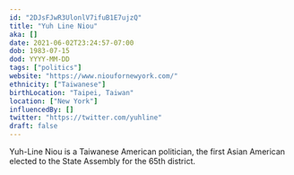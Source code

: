 ```yaml
---
id: "2DJsFJwR3UlonlV7ifuB1E7ujzQ"
title: "Yuh Line Niou"
aka: []
date: 2021-06-02T23:24:57-07:00
dob: 1983-07-15
dod: YYYY-MM-DD
tags: ["politics"]
website: "https://www.nioufornewyork.com/"
ethnicity: ["Taiwanese"]
birthLocation: "Taipei, Taiwan"
location: ["New York"]
influencedBy: []
twitter: "https://twitter.com/yuhline"
draft: false
---
```


Yuh-Line Niou is a Taiwanese American politician, the first Asian American
elected to the State Assembly for the 65th district.
